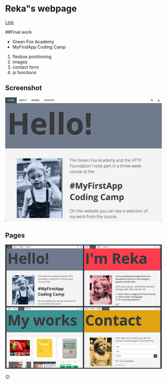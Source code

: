 # Reka"s webpage

[Link](https://reka2.github.io)

##Final work

* Green Fox Academy
* MyFirstApp Coding Camp

1. flexbox positioning
2. images
3. contact form
4. js functions

## Screenshot
![image 1](img/p1.jpg)

## Pages
![image 2](img/p-all.jpg)


:wink: 